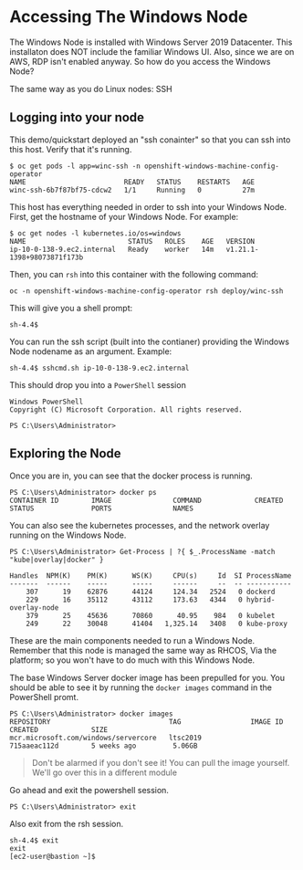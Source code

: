 # Accessing The Windows Node

The Windows Node is installed with Windows Server 2019 Datacenter. This installaton does NOT include the familiar Windows UI. Also, since we are on AWS, RDP isn't enabled anyway. So how do you access the Windows Node?

The same way as you do Linux nodes: SSH

## Logging into your node

This demo/quickstart deployed an "ssh conainter" so that you can ssh into this host. Verify that it's running.

```shell
$ oc get pods -l app=winc-ssh -n openshift-windows-machine-config-operator
NAME                        READY   STATUS    RESTARTS   AGE
winc-ssh-6b7f87bf75-cdcw2   1/1     Running   0          27m
```


This host has everything needed in order to ssh into your Windows Node. First, get the hostname of your Windows Node. For example:

```shell
$ oc get nodes -l kubernetes.io/os=windows
NAME                         STATUS   ROLES    AGE   VERSION
ip-10-0-138-9.ec2.internal   Ready    worker   14m   v1.21.1-1398+98073871f173b
```

Then, you can `rsh` into this container with the following command:

```shell
oc -n openshift-windows-machine-config-operator rsh deploy/winc-ssh
```

This will give you a shell prompt:

```shell
sh-4.4$
```

You can run the ssh script (built into the contianer) providing the Windows Node nodename as an argument. Example:

```shell
sh-4.4$ sshcmd.sh ip-10-0-138-9.ec2.internal
```

This should drop you into a `PowerShell` session

```shell
Windows PowerShell
Copyright (C) Microsoft Corporation. All rights reserved.

PS C:\Users\Administrator>
```

## Exploring the Node

Once you are in, you can see that the docker process is running.

```shell
PS C:\Users\Administrator> docker ps
CONTAINER ID        IMAGE               COMMAND             CREATED             STATUS              PORTS               NAMES 
```

You can also see the kubernetes processes, and the network overlay running on the Windows Node.

```shell
PS C:\Users\Administrator> Get-Process | ?{ $_.ProcessName -match "kube|overlay|docker" } 

Handles  NPM(K)    PM(K)      WS(K)     CPU(s)     Id  SI ProcessName
-------  ------    -----      -----     ------     --  -- -----------
    307      19    62876      44124     124.34   2524   0 dockerd
    229      16    35112      43112     173.63   4344   0 hybrid-overlay-node
    379      25    45636      70860      40.95    984   0 kubelet
    249      22    30048      41404   1,325.14   3408   0 kube-proxy
```

These are the main components needed to run a Windows Node. Remember that this node is managed the same way as RHCOS, Via the platform; so you won't have to do much with this Windows Node.

The base Windows Server docker image has been prepulled for you. You should be able to see it by running the `docker images` command in the PowerShell promt.

```shell
PS C:\Users\Administrator> docker images
REPOSITORY                             TAG                 IMAGE ID            CREATED             SIZE   
mcr.microsoft.com/windows/servercore   ltsc2019            715aaeac112d        5 weeks ago         5.06GB
```

> Don't be alarmed if you don't see it! You can pull the image yourself. We'll go over this in a different module

Go ahead and exit the powershell session.

```shell
PS C:\Users\Administrator> exit
```

Also exit from the rsh session.

```shell
sh-4.4$ exit
exit
[ec2-user@bastion ~]$
``` 
